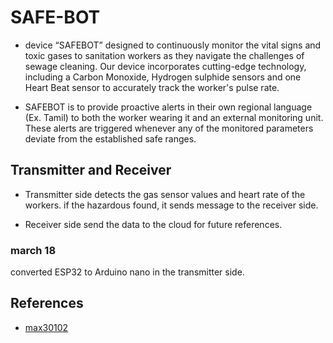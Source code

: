 # SAFE-BOT

- device “SAFEBOT” designed to continuously monitor the vital signs and toxic gases to sanitation workers as they navigate the challenges of sewage cleaning. Our device incorporates cutting-edge technology, including a Carbon Monoxide, Hydrogen sulphide sensors and one Heart Beat sensor to accurately track the worker's pulse rate.

- SAFEBOT is to provide proactive alerts in their own regional language (Ex. Tamil) to both the worker wearing it and an external monitoring unit. These alerts are triggered whenever any of the monitored parameters deviate from the established safe ranges.

## Transmitter and Receiver

- Transmitter side detects the gas sensor values and heart rate of the workers. if the hazardous found, it sends message to the receiver side.

- Receiver side send the data to the cloud for future references.

### march 18

converted ESP32 to Arduino nano in the transmitter side.

## References

- [max30102](https://circuitdigest.com/microcontroller-projects/how-max30102-pulse-oximeter-and-heart-rate-sensor-works-and-how-to-interface-with-arduino)

